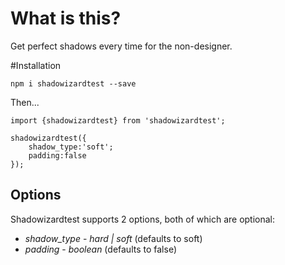 # What is this?

Get perfect shadows every time for the non-designer.

#Installation

`npm i shadowizardtest --save`

Then...

```
import {shadowizardtest} from 'shadowizardtest';

shadowizardtest({
    shadow_type:'soft';
    padding:false
});
```
## Options

Shadowizardtest supports 2 options, both of which are optional:

* *shadow_type* - _hard | soft_ (defaults to soft)
* *padding* - _boolean_ (defaults to false)
